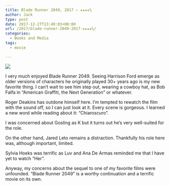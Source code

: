 ```yaml
---
title: Blade Runner 2049, 2017 – ★★★★½
author: Jack
type: post
date: 2017-12-27T13:49:03+00:00
url: /2017/blade-runner-2049-2017-★★★★½/
categories:
  - Books and Media
tags:
  - movie

---
```

![][1]

I very much enjoyed Blade Runner 2049. Seeing Harrison Ford emerge as older versions of characters he originally played 30+ years ago is my new favorite thing. I can&#8217;t wait to see him step out, wearing a cowboy hat, as Bob Falfa in &#8220;American Graffiti, the Next Generation&#8221; or whatever.

Roger Deakins has outdone himself here. I&#8217;m tempted to rewatch the film with the sound off, so I can just look at it. Every scene is gorgeous. I learned a new word while reading about it: &#8220;Chiaroscuro&#8221;.

I was concerned about Gosling as K but it turns out he&#8217;s very well-suited for the role.

On the other hand, Jared Leto remains a distraction. Thankfully his role here was, although important, limited.

Sylvia Hoeks was terrific as Luv and Ana De Armas reminded me that I have yet to watch &#8220;Her&#8221;.

Anyway, my concerns about the sequel to one of my favorite films were unfounded. &#8220;Blade Runner 2049&#8221; is a worthy continuation and a terrific movie on its own.

 [1]: https://a.ltrbxd.com/resized/sm/upload/bg/2i/7y/ro/jLul37v1NcF8XpdSEh4RHsmGocA-0-150-0-225-crop.jpg?k=bf3b4d33d6